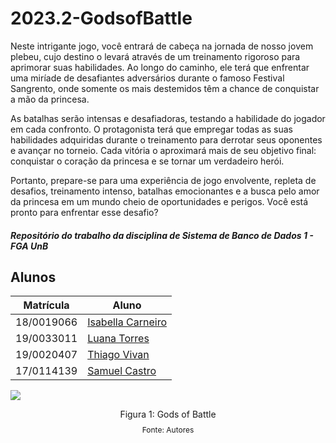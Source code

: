 # 2023.2-GodsofBattle

Neste intrigante jogo, você entrará de cabeça na jornada de nosso jovem plebeu, cujo destino o levará através de um treinamento rigoroso para aprimorar suas habilidades. Ao longo do caminho, ele terá que enfrentar uma miríade de desafiantes adversários durante o famoso Festival Sangrento, onde somente os mais destemidos têm a chance de conquistar a mão da princesa.

As batalhas serão intensas e desafiadoras, testando a habilidade do jogador em cada confronto. O protagonista terá que empregar todas as suas habilidades adquiridas durante o treinamento para derrotar seus oponentes e avançar no torneio. Cada vitória o aproximará mais de seu objetivo final: conquistar o coração da princesa e se tornar um verdadeiro herói.

Portanto, prepare-se para uma experiência de jogo envolvente, repleta de desafios, treinamento intenso, batalhas emocionantes e a busca pelo amor da princesa em um mundo cheio de oportunidades e perigos. Você está pronto para enfrentar esse desafio?

##### Repositório do trabalho da disciplina de Sistema de Banco de Dados 1 - FGA UnB


## Alunos

| Matrícula  | Aluno                                                              |
| ---------- | ------------------------------------------------------------------ |
| 18/0019066 | [Isabella Carneiro](https://github.com/isabellacgmsa)       |
| 19/0033011 | [Luana Torres](https://github.com/luanatorress) |
| 19/0020407 | [Thiago Vivan](https://github.com/thiago-vivan) |
| 17/0114139 | [Samuel Castro](https://github.com/SamuelCastro7)         |

<img src= '../images/FotoJogo.jpg'> </img>

<div style="text-align: center">
<p>Figura 1: Gods of Battle</p>
<p style="margin-top: -1%; font-size: 12px">Fonte: Autores</p>
</div>
